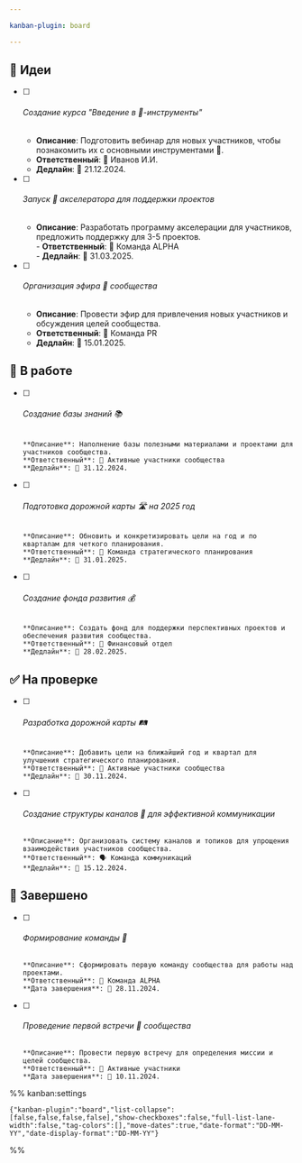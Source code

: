 ```yaml
---

kanban-plugin: board

---
```


## 📝 Идеи

- [ ] ###### Создание курса "Введение в 🤖-инструменты"
	
	- **Описание**: Подготовить вебинар для новых участников, чтобы познакомить их с основными инструментами 🤖.  
	- **Ответственный**: 👤 Иванов И.И.  
	- **Дедлайн**: 📅 21.12.2024.
- [ ] ###### Запуск 🚀 акселератора для поддержки проектов  
	
	-   **Описание**: Разработать программу акселерации для участников, предложить поддержку для 3-5 проектов.  
	  - **Ответственный**: 👥 Команда ALPHA  
	  - **Дедлайн**: 📅 31.03.2025.
- [ ] ###### Организация эфира 📡 сообщества  
	
	- **Описание**: Провести эфир для привлечения новых участников и обсуждения целей сообщества.  
	- **Ответственный**: 📣 Команда PR  
	- **Дедлайн**: 📅 15.01.2025.


## 🚀 В работе

- [ ] ###### Создание базы знаний 📚 
	  **Описание**: Наполнение базы полезными материалами и проектами для участников сообщества.  
	  **Ответственный**: 👥 Активные участники сообщества  
	  **Дедлайн**: 📅 31.12.2024.
- [ ] ###### Подготовка дорожной карты 🛣️ на 2025 год  
	  **Описание**: Обновить и конкретизировать цели на год и по кварталам для четкого планирования.  
	  **Ответственный**: 📝 Команда стратегического планирования  
	  **Дедлайн**: 📅 31.01.2025.
- [ ] ###### Создание фонда развития 💰  
	  **Описание**: Создать фонд для поддержки перспективных проектов и обеспечения развития сообщества.  
	  **Ответственный**: 💼 Финансовый отдел  
	  **Дедлайн**: 📅 28.02.2025.


## ✅ На проверке

- [ ] ###### Разработка дорожной карты 🛤️  
	  **Описание**: Добавить цели на ближайший год и квартал для улучшения стратегического планирования.  
	  **Ответственный**: 👥 Активные участники сообщества  
	  **Дедлайн**: 📅 30.11.2024.
- [ ] ###### Создание структуры каналов 📡 для эффективной коммуникации  
	  **Описание**: Организовать систему каналов и топиков для упрощения взаимодействия участников сообщества.  
	  **Ответственный**: 🗣️ Команда коммуникаций  
	  **Дедлайн**: 📅 15.12.2024.


## 🎉 Завершено

- [ ] ###### Формирование команды 🤝  
	  **Описание**: Сформировать первую команду сообщества для работы над проектами.  
	  **Ответственный**: 👥 Команда ALPHA  
	  **Дата завершения**: 📅 28.11.2024.
- [ ] ###### Проведение первой встречи 🤝 сообщества  
	  **Описание**: Провести первую встречу для определения миссии и целей сообщества.  
	  **Ответственный**: 👥 Активные участники  
	  **Дата завершения**: 📅 10.11.2024.




%% kanban:settings
```
{"kanban-plugin":"board","list-collapse":[false,false,false,false],"show-checkboxes":false,"full-list-lane-width":false,"tag-colors":[],"move-dates":true,"date-format":"DD-MM-YY","date-display-format":"DD-MM-YY"}
```
%%